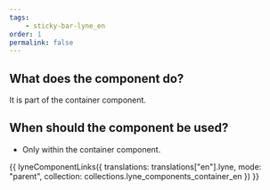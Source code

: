 ```yaml
---
tags: 
    - sticky-bar-lyne_en
order: 1
permalink: false
---
```


## What does the component do?
It is part of the container component.

## When should the component be used?
* Only within the container component.

{{ lyneComponentLinks({
  translations: translations["en"].lyne,
  mode: "parent",
  collection: collections.lyne_components_container_en
}) }}
